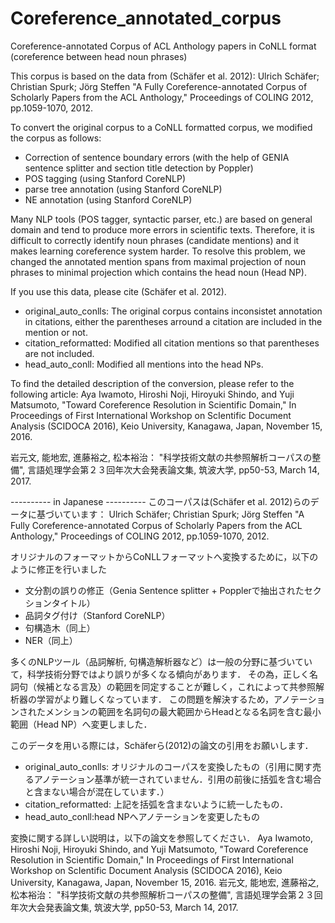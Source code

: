 # Coreference_annotated_corpus
Coreference-annotated Corpus of ACL Anthology papers in CoNLL format
(coreference between head noun phrases)

This corpus is based on the data from (Schäfer et al. 2012):
Ulrich Schäfer; Christian Spurk; Jörg Steffen
"A Fully Coreference-annotated Corpus of Scholarly Papers from the ACL Anthology," Proceedings of COLING 2012, pp.1059-1070, 2012.

To convert the original corpus to a CoNLL formatted corpus, we modified the corpus as follows:

* Correction of sentence boundary errors (with the help of GENIA sentence splitter and section title detection by Poppler)
* POS tagging (using Stanford CoreNLP)
* parse tree annotation (using Stanford CoreNLP)
* NE annotation (using Stanford CoreNLP)

Many NLP tools (POS tagger, syntactic parser, etc.) are based on general domain and tend to produce more errors in scientific texts.
Therefore, it is difficult to correctly identify noun phrases (candidate mentions) and it makes learning coreference system harder.  To resolve this problem, we changed the annotated mention spans from maximal projection of noun phrases to minimal projection which contains the head noun (Head NP).

If you use this data, please cite (Schäfer et al. 2012).

- original_auto_conlls: The original corpus contains inconsistet annotation in citations, either the parentheses arround a citation are included in the mention or not.
- citation_reformatted: Modified all citation mentions so that parentheses are not included.
- head_auto_conll: Modified all mentions into the head NPs.

To find the detailed description of the conversion, please refer to the following article: 
Aya Iwamoto, Hiroshi Noji, Hiroyuki Shindo, and Yuji Matsumoto,
"Toward Coreference Resolution in Scientific Domain,"
 In Proceedings of First International Workshop on ScIentific Document Analysis (SCIDOCA 2016), Keio University, Kanagawa, Japan, November 15, 2016.

岩元文, 能地宏, 進藤裕之, 松本裕治：
"科学技術文献の共参照解析コーパスの整備",
言語処理学会第２３回年次大会発表論文集, 筑波大学, pp50-53, March 14, 2017.

---------- in Japanese ----------
このコーパスは(Schäfer et al. 2012)らのデータに基づいています：
Ulrich Schäfer; Christian Spurk; Jörg Steffen
"A Fully Coreference-annotated Corpus of Scholarly Papers from the ACL Anthology,"
Proceedings of COLING 2012, pp.1059-1070, 2012.

オリジナルのフォーマットからCoNLLフォーマットへ変換するために，以下のように修正を行いました
* 文分割の誤りの修正（Genia Sentence splitter + Popplerで抽出されたセクションタイトル）
* 品詞タグ付け（Stanford CoreNLP）
* 句構造木（同上）
* NER（同上）

多くのNLPツール（品詞解析, 句構造解析器など）は一般の分野に基づいていて，科学技術分野ではより誤りが多くなる傾向があります．
その為，正しく名詞句（候補となる言及）の範囲を同定することが難しく，これによって共参照解析器の学習がより難しくなっています．
この問題を解決するため，アノテーションされたメンションの範囲を名詞句の最大範囲からHeadとなる名詞を含む最小範囲（Head NP）へ変更しました．

このデータを用いる際には，Schäferら(2012)の論文の引用をお願いします．

- original_auto_conlls: オリジナルのコーパスを変換したもの（引用に関す売るアノテーション基準が統一されていません．引用の前後に括弧を含む場合と含まない場合が混在しています．）
- citation_reformatted: 上記を括弧を含まないように統一したもの．
- head_auto_conll:head NPへアノテーションを変更したもの

変換に関する詳しい説明は，以下の論文を参照してください．
Aya Iwamoto, Hiroshi Noji, Hiroyuki Shindo, and Yuji Matsumoto,
"Toward Coreference Resolution in Scientific Domain,"
 In Proceedings of First International Workshop on ScIentific Document Analysis (SCIDOCA 2016), Keio University, Kanagawa, Japan, November 15, 2016.
岩元文, 能地宏, 進藤裕之, 松本裕治：
"科学技術文献の共参照解析コーパスの整備",
言語処理学会第２３回年次大会発表論文集, 筑波大学, pp50-53, March 14, 2017.
